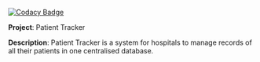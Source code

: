 
[![Codacy Badge](https://api.codacy.com/project/badge/Grade/ca9b7c41251c4ebc94468c8eee9c340c)](https://app.codacy.com/app/Raywire/patientTracker?utm_source=github.com&utm_medium=referral&utm_content=Raywire/patientTracker&utm_campaign=Badge_Grade_Dashboard)

**Project**: Patient Tracker


**Description**: Patient Tracker is a system for hospitals to manage records of all their patients in one centralised database.
